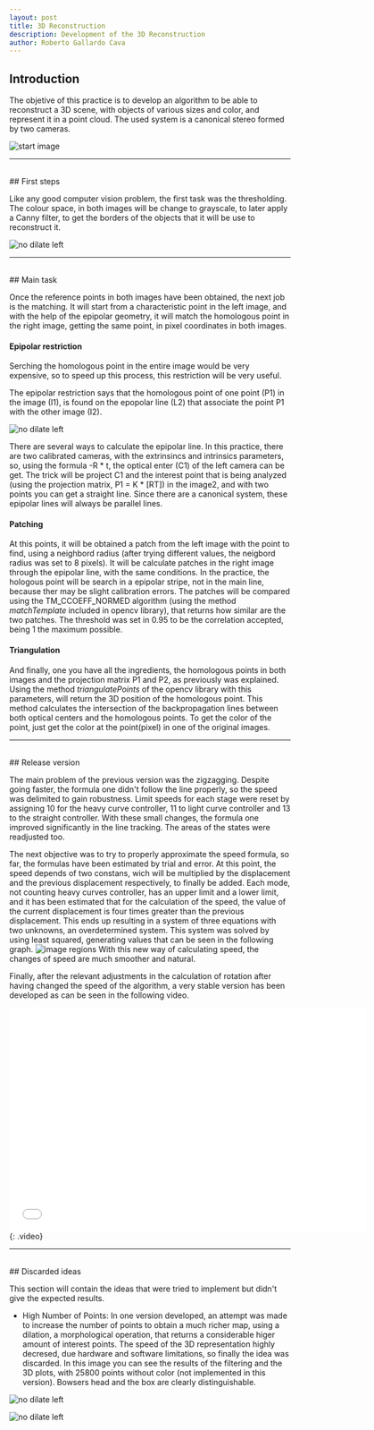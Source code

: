 ```yaml
---
layout: post
title: 3D Reconstruction
description: Development of the 3D Reconstruction
author: Roberto Gallardo Cava
---
```


## Introduction

The objetive of this practice is to develop an algorithm to be able to reconstruct a 3D scene, with objects of various sizes and color, and represent it in a point cloud.
The used system is a canonical stereo formed by two cameras.


![start image]({{site.baseurl}}/images/3d_reconstruction.png)

******************************************************************************************************************************************************************************************************************
<br>
## First steps

Like any good computer vision problem, the first task was the thresholding. The colour space, in both images will be change to grayscale, to later apply a Canny filter, to get the borders
of the objects that it will be use to reconstruct it.

![no dilate left]({{site.baseurl}}/images/left_no_dilate.jpeg)

******************************************************************************************************************************************************************************************************************
<br>
## Main task

Once the reference points in both images have been obtained, the next job is the matching. It will start from a characteristic point in the left image, and with the help of the 
epipolar geometry, it will match the homologous point in the right image, getting the same point, in pixel coordinates in both images.

#### Epipolar restriction

Serching the homologous point in the entire image would be very expensive, so to speed up this process, this restriction will be very useful.

The epipolar restriction says that the homologous point of one point (P1) in the image (I1), is found on the epopolar line (L2) that associate the point P1 with the other image (I2).

![no dilate left]({{site.baseurl}}/images/epipolar_geometry.png)

There are several ways to calculate the epipolar line. In this practice, there are two calibrated cameras, with the extrinsincs and intrinsics parameters, so, using the formula -R \* t, 
the optical enter (C1) of the left camera can be get. The trick will be project C1 and the interest point that is being analyzed (using the projection matrix, P1 = K \* [RT]) in the image2,
and with two points you can get a straight line. Since there are a canonical system, these epipolar lines will always be parallel lines.

#### Patching

At this points, it will be obtained a patch from the left image with the point to find, using a neighbord radius (after trying different values, the neigbord radius was set to 8 pixels). It will be calculate
patches in the right image through the epipolar line, with the same conditions.  In the practice, the hologous point will be search in a epipolar stripe, not in the main line, because
 ther may be slight calibration errors. The patches will be compared using the TM_CCOEFF_NORMED algorithm (using the method *matchTemplate* included in opencv library),
that returns how similar are the two patches. The threshold was set in 0.95 to be the correlation accepted, being 1 the maximum possible.

#### Triangulation

And finally, one you have all the ingredients, the homologous points in both images and the projection matrix P1 and P2, as previously was explained. Using the method *triangulatePoints*
of the opencv library  with this parameters, will return the 3D position of the homologous point. This method calculates the intersection of the backpropagation lines between both optical
centers and the homologous points. To get the color of the point, just get the color at the point(pixel) in one of the original images.

******************************************************************************************************************************************************************************************************************
<br>
## Release version

The main problem of the previous version was the zigzagging. Despite going faster, the formula one didn't follow the line properly, so the speed was delimited to gain robustness.
Limit speeds for each stage were reset by assigning 10 for the heavy curve controller, 11 to light curve controller and 13 to the straight controller. With these small changes, the formula
one improved significantly in the line tracking. The areas of the states were readjusted too.

The next objective was to try to properly approximate the speed formula, so far, the formulas have been estimated by trial and error. At this point, the speed depends of two constans, wich will be multiplied by the displacement and the previous
displacement respectively, to finally be added. Each mode, not counting heavy curves controller, has an upper limit and a lower limit, and it has been estimated that for the calculation of
the speed, the value of the current displacement is four times greater than the previous displacement. This ends up resulting in a system of three equations with two unknowns, an overdetermined
system. This system was solved by using least squared, generating values that can be seen in the following graph.
![image regions]({{site.baseurl}}/images/grafica_velocidad.png)
With this new way of calculating speed, the changes of speed are much smoother and natural.

Finally, after the relevant adjustments in the calculation of rotation after having changed the speed of the algorithm, a very stable version has been developed as can be seen in the following video.
<iframe width="640" height="400" src="{{site.baseurl}}/images/v3.mp4" frameborder="0" allowfullscreen></iframe>
{: .video}

******************************************************************************************************************************************************************************************************************
<br>
## Discarded ideas

This section will contain the ideas that were tried to implement but didn't give the expected results.

* High Number of Points: In one version developed, an attempt was made to increase the number of points to obtain a much richer map, using a dilation, a morphological operation, that returns
a considerable higer amount of interest points. The speed of the 3D representation highly decresed, due hardware and software limitations, so finally the idea was discarded. In this image
 you can see the results of the filtering and the 3D plots, with 25800 points without color (not implemented in this version). Bowsers head and the box are clearly distinguishable.

![no dilate left]({{site.baseurl}}/images/left_dilate.jpeg)

![no dilate left]({{site.baseurl}}/images/2500_points.jpeg)


